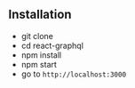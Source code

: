 ## Installation

* git clone
* cd react-graphql
* npm install
* npm start
* go to `http://localhost:3000`